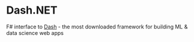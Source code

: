 # Dash.NET

F# interface to [Dash](https://plotly.com/dash/) - the most downloaded framework for building ML &amp; data science web apps
